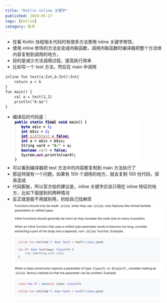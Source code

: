 ```yaml
---
title: "Kotlin inline 关键字"
published: 2019-05-17
tags: [Kotlin]
category: 技术
---
```


- 在看 Kotlin 协程相关代码时有很多方法使用 inline 关键字修饰，
- 使用 inline 修饰的方法会变成内联函数，调用内联函数时编译器把整个方法体内容复制到调用的地方，
- 目的是减少方法调用过程，提高执行效率
- 比如写一个 test 方法，然后在 main 中调用
````
inline fun test(a:Int,b:Int):Int{
    return a + b
}
fun main() {
    val a = test(1,2)
    println("A:$a")
}
````
- 编译后的代码是：
  ![image](./img.png)
- 可以看到编译器把 test 方法中的内容都复制到 main 方法执行了
- 那这样就有一个问题，如果有 100 个调用的地方，就会复制 100 份代码，容易造成
- 代码膨胀，所以官方给的建议是，inline 关键字应该只用在 inline 特征的地方，比如下面提到的两种情况
- 反正就是能不用就别用，别给自己找麻烦
  ![image](./img_1.png)
